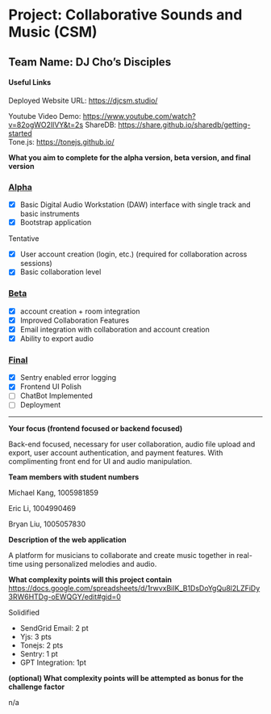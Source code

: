 # Project: Collaborative Sounds and Music (CSM)

## Team Name: DJ Cho’s Disciples

#### Useful Links

Deployed Website URL: https://djcsm.studio/

Youtube Video Demo: https://www.youtube.com/watch?v=82ogWO2IlVY&t=2s
ShareDB: https://share.github.io/sharedb/getting-started  
Tone.js: https://tonejs.github.io/

**What you aim to complete for the alpha version, beta version, and final version**

### [Alpha](https://github.com/UofT-UTSC-CS-sandbox/project-dj-chos-disciples/milestone/1)

- [x] Basic Digital Audio Workstation (DAW) interface with single track and basic instruments
- [x] Bootstrap application

Tentative

- [x] User account creation (login, etc.) (required for collaboration across sessions)
- [x] Basic collaboration level

### [Beta](https://github.com/UofT-UTSC-CS-sandbox/project-dj-chos-disciples/milestone/2)

- [x] account creation + room integration
- [x] Improved Collaboration Features
- [x] Email integration with collaboration and account creation
- [x] Ability to export audio

### [Final](https://github.com/UofT-UTSC-CS-sandbox/project-dj-chos-disciples/milestone/3)

- [x] Sentry enabled error logging
- [x] Frontend UI Polish
- [ ] ChatBot Implemented
- [ ] Deployment

---

**Your focus (frontend focused or backend focused)**

Back-end focused, necessary for user collaboration, audio file upload and export, user account authentication, and payment features. With complimenting front end for UI and audio manipulation.

**Team members with student numbers**

Michael Kang, 1005981859

Eric Li, 1004990469

Bryan Liu, 1005057830

**Description of the web application**

A platform for musicians to collaborate and create music together in real-time using personalized melodies and audio.

**What complexity points will this project contain**
https://docs.google.com/spreadsheets/d/1rwvxBiIK_B1DsDoYgQu8l2LZFiDy3RW6HTDg-oEWQGY/edit#gid=0

Solidified

- SendGrid Email: 2 pt
- Yjs: 3 pts
- Tonejs: 2 pts
- Sentry: 1 pt
- GPT Integration: 1pt

**(optional) What complexity points will be attempted as bonus for the challenge factor**

n/a
